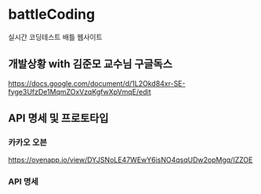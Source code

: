 # battleCoding

실시간 코딩테스트 배틀 웹사이트


## 개발상황 with 김준모 교수님 구글독스

https://docs.google.com/document/d/1L2Okd84xr-SE-fyge3UfzDe1MqmZOxVzqKgfwXpVmqE/edit

## API 명세 및 프로토타입

### 카카오 오븐

https://ovenapp.io/view/DYJSNoLE47WEwY6isNO4qsqUDw2opMgq/IZZOE

### API 명세

